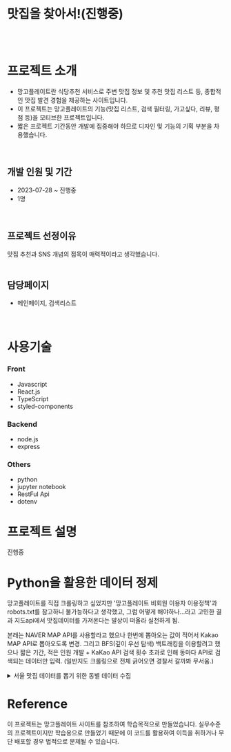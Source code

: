 <br/>

# 맛집을 찾아서!(진행중)
<br/>


<br/>

# 프로젝트 소개
- 망고플레이트란 식당추천 서비스로 주변 맛집 정보 및 추천 맛집 리스트 등, 종합적인 맛집 발견 경험을 제공하는 사이트입니다.
- 이 프로젝트는 망고플레이트의 기능(맛집 리스트, 검색 필터링, 가고싶다, 리뷰, 평점 등)을 모티브한 프로젝트입니다.
- 짧은 프로젝트 기간동안 개발에 집중해야 하므로 디자인 및 기능의 기획 부분을 차용했습니다.
<br/>

## 개발 인원 및 기간
 - 2023-07-28 ~ 진행중
 - 1명
<br/>

## 프로젝트 선정이유
맛집 추천과 SNS 개념의 접목이 매력적이라고 생각했습니다.
<br/>
<br/>

## 담당페이지
 - 메인페이지, 검색리스트
<br/>

# 사용기술
### Front
 - Javascript
 - React.js
 - TypeScript
 - styled-components

### Backend
 - node.js
 - express

### Others
 - python
 - jupyter notebook
 - RestFul Api
 - dotenv

# 프로젝트 설명
진행중

# Python을 활용한 데이터 정제
망고플레이트를 직접 크롤링하고 싶었지만 '망고플레이트 비회원 이용자 이용정책'과 robots.txt를 참고하니 불가능하다고 생각했고,
그럼 어떻게 해야하나...라고 고민한 결과 지도api에서 맛집데이터를 가져온다는 발상이 떠올라 실천하게 됨.

본래는 NAVER MAP API를 사용할라고 했으나 한번에 뽑아오는 값이 적어서 Kakao MAP API로 뽑아오도록 변경.
그리고 BFS(깊이 우선 탐색) 백트래킹을 이용할려고 했으나 짧은 기간, 적은 인원 개발 + KaKao API 검색 횟수 초과로 인해 동마다 API로 검색되는 데이터만 입력.
(일반지도 크롤링으로 전체 긁어오면 경찰서 갈까봐 무서움.)
<details>
  <summary>서울 맛집 데이터를 뽑기 위한 동별 데이터 수집</summary>

 1. 서울 맛집 데이터를 뽑기 위한 동별 데이터 수집
    - https://data.seoul.go.kr/dataList/datasetList.do#
    - 서울의 동별 데이터를 뽑아옵니다.
    
 2. python을 이용해 csv파일을 정제하여 구,동 추출
    <details>
        <summary>csv에서 구,동 배열로 저장</summary>
    
        import pandas as pd
        import csv
    
        filename = "./Excel/서울 동별.csv"
    
        # encoding에 -sig 안붙이면 ['\ufeff종로구,사직동'] 이런 데이터 붙음
        # delimiter='\t' 로 csv에서 칸 나눠져 있는걸 , 를 삽입하여 합침
        with open(filename, 'r', encoding='utf-8-sig') as file:
           reader = csv.reader(file, delimiter='\t')
        
        # 결과를 저장할 빈 리스트
        result = []
    
        # 각 행을 순회하면서 결과 리스트에 추가
        # replce를 통해 ['종로구,사직동'] -> '종로구 사직동' 으로 변경 
        for row in reader:
            result.append(row[0].replace(',',' '))
    </details>

 3. KakaoAPI를 활용하여 동으로 맛집데이터 수집
    <details>
       <summary>카카오 Api를 이용한 크롤링 코드</summary>

        import requests
        import random
        import time
 
        # KakaoApi Restful key
        API_KEY = "c23fc9b6afc03775dad736a7d13280a3"
        
         # 요청 헤더
        headers = {
                "Authorization": f"KakaoAK {API_KEY}",
                "content-type": "application/json;charset=UTF-8"
            }
        
        # 결과값 담을 배열
        result_data = []
        
        
        # 전에 넣었던 구,동 데이터 만큼 반복문
        for region in result:
    
          # 동으로 검색
          query = f'{region} 맛집'
          page = 1  # 시작 페이지
          size = 15  # 페이지당 게시글 갯수
          is_end = False
          
          while not is_end:
  
            # API 요청
            response = requests.get("https://dapi.kakao.com/v2/local/search/keyword.json", headers=headers, params={"query": query, "page": page, "size": size})
            response_data = response.json()
            restaurants = response_data["documents"]
    
            
            is_end = response_data['meta']['is_end']
            
            print()
            print(is_end)
            print()
            
            if not restaurants and is_end:
                break
    
    
            # 결과 추가
            result_data.extend(restaurants)
    
            # 동작확인용 print 
            print("페이지 완료" + str(page))
            print(query)
            print()
            print(restaurants)
            
            #페이지 증가
            page += 1
            
            if response.status_code != 200:
                print(f"API 호출 실패: 상태 코드 {response.status_code}")
                continue
            
            # 너무 과도하게 수집을 안하기 위한 딜레이
            time.sleep(random.uniform(3,10))
    </details>
    
 4. 크롤링한 가게 정보를 타고 가게 상세정보 추출
     <details>
       <summary>가게 하나의 정보 크롤링</summary>
      
         import requests
         import json
         import time
        
         # 가게 낱개 정보 답을 값
         store_one = []
         
         count = 1
         
         # 전체 지도에서 뽑아온 id값 추출
         for result in result_data:
         
           #ajax 값을 받아오기 위한 필요 값
           timestamp = int(time.time() * 1000)
           
           # Ajax 데이터를 가져오기 위한 url 주소
           place_url = f"https://place.map.kakao.com/main/v/{result['id']}?_={timestamp}"
           
           headers = {
               'User-Agent': 'Mozilla/5.0 (Windows NT 10.0; Win64; x64) AppleWebKit/537.36 (KHTML, like Gecko) Chrome/115.0.0.0 Safari/537.36', 
           }
       
           response = requests.get(place_url, headers=headers)
           
           # 과도한 크롤링 방지
           time.sleep(random.uniform(2,10))
           
           if response.status_code == 200:
               json_data = response.json()
               store_one.append(json_data)
               
               print("성공" + str(count))
               count = count + 1
           else:
               print(f"Error occurred: {response.status_code}")
     </details>

5. 몽고 DB에 넣기 전 데이터 분류
        <details>
          <summary>분류 해야 할 데이터</summary>

               # [0] 이라고 적힌곳은 배열로 값 돌릴 곳 

               store_one[0]['basicInfo']['placenamefull'] # 가게이름
               store_one[0]['basicInfo']['mainphotourl'] # 메인 사진
               store_one[0]['basicInfo']['address']['region']['newaddrfullname']+' '+ store_one[0]['basicInfo']['address']['newaddr']['newaddrfull'] # 도로명
               store_one[0]['basicInfo']['address']['region']['fullname']+' '+store_one[0]['basicInfo']['address']['addrbunho'] # 지번
               
               store_one[0]['basicInfo']['phonenum'] # 전화번호
               store_one[0]['basicInfo']['category']['catename'] # 음식 종류
               
               # 영어이름
               store_one[0]['basicInfo']['englishname'] 
               
               # 지도 위치
               result_data[0]['x']
               result_data[0]['y']
               
               #메뉴
               store_one[0]['menuInfo']['menuList'][0]['price']
               store_one[0]['menuInfo']['menuList'][0]['menu']
               
               # 댓글
               store_one[0]['comment']['list'][0]['point'] #가격
               store_one[0]['comment']['list'][0]['contents'] 
               store_one[0]['comment']['list'][0]['username']
               store_one[0]['comment']['list'][0]['profile']
               store_one[0]['comment']['list'][0]['date']
               
               # 태그
               store_one[0]['findway']['subway'][0]['stationSimpleName'] # 지하철역
               store_one[0]['basicInfo']['category']['catename']
               store_one[0]['menuInfo']['menuList'][0]['menu']
               store_one[0]['basicInfo']['address']['region']['newaddrfullname'] # 구
               store_one[0]['basicInfo']['address']['region']['name3'] # 동
               store_one[0]['basicInfo']['address']['newaddr']['newaddrfull'] #지번
   </details>

   <details>
    
    데이터 분류 및 저장 과정에서 누락된 정보들이 많아, 그 처리로 인해 상당한 시간이 소요되었습니다. <br/>
    이와 같은 결측치 처리 경험을 통해, 더욱 완전한 데이터 구조를 구축할 수 있었습니다. <br/>
    그리고 중첩되는 부분중에서 코드가 좀 긴것들은 따로 클래스를 만들어 처리했습니다.<br/>
    ※ 이대로 진행했다가 몽고DB의 한글필드 인식 불가에 따라 새로운 방법으로 storeInfo를 키값으로 하는걸로 
   바꿨습니다.<br/>
    <summary>필요한 분류하는 코드</summary>
    
    <br/>
    중첩되는 코드  <br/>

         def menuListForm(store):
         menu_list = []
         if store.get('menuInfo', {}).get('menuList', None):
             for menu in store['menuInfo']['menuList']:
                 if 'price' in menu:
                     menu_item = {
                         'price': menu['price'],
                         'menu': menu['menu']
                     }
                     menu_list.append(menu_item)
                 else:
                     menu_item={}
                     menu_list.append(menu_item)
         return menu_list

   전체 분류 코드 <br/>

        storeInfo = []

        for store in store_one:
        if store['basicInfo'].get('englishname', None):
        
        storeName =  store['basicInfo']['englishname'].replace(" ", "_").lower()

        store_data = {
            'storeInfo': {
                'basicInfo': {},
                'menuInfo': {},
                'comment': {},
                'tag': {}
            }
        }

        basicInfo = store_data['storeInfo']['basicInfo']
        menuInfo = store_data['storeInfo']['menuInfo']
        comment = store_data['storeInfo']['comment']

        # basicInfo
        newaddrfullname = store['basicInfo']['address']['region']['newaddrfullname']
        newaddrfull = store['basicInfo']['newaddr']['newaddrfull'] if store['basicInfo'].get('newaddr', None) else  ""
        placenamefull =  store['basicInfo']['placenamefull']
        fullname = store['basicInfo']['address']['region']['fullname']
        addrbunho = store['basicInfo']['address'].get('addrbunho', '')

        basicInfo['placenamefull'] = f"{placenamefull}"
        basicInfo['address_road'] = f"{newaddrfullname} {newaddrfull}"
        basicInfo['address_jibun'] = f"{fullname} {addrbunho}"
        basicInfo['catename'] = store['basicInfo']['category']['catename']

        #가게 사진
        if basicInfo.get('mainphotourl',{}):
            basicInfo['mainphotourl'] = store['basicInfo']['mainphotourl']
        else:
            basicInfo['mainphotourl'] = 'https://www.fancylobby.co.kr:10481/mall/skin/bmit_skin/image/noimage3.gif'


        # 폰 번호
        if 'phonenum' in store['basicInfo']:
            basicInfo['phonenum'] = store['basicInfo']['phonenum']
        else:
            basicInfo['phonenum'] = ""

        # 영어 이름
        basicInfo['englishname'] = store['basicInfo']['englishname'].replace(" ", "_").lower() if store['basicInfo'].get('englishname', None) else ""

        # menuInfo
        menu_list = menuListForm(store)
        menuInfo['menuList'] = menu_list


        # comment
        comment_list = []
        if store.get('comment', {}).get('list', None):
            for comment_item in store['comment']['list']:
                single_comment = {
                    'point': comment_item['point'] if comment_item.get('point',None) else random.randint(3,5),
                    'contents': comment_item['contents'] if comment_item.get('contents',None) else '',
                    'username': comment_item['username'] if comment_item.get('username',None) else 'unknown',
                    'profile': comment_item.get('profile', 'empty'),
                    'date': comment_item['date']
                }
            comment_list.append(single_comment)

        comment['list'] = comment_list

        # tag (검색값)
        tag = []

        # 가게이름
        storename = {
            'storename' : placenamefull
        }
        tag.append(storename)

        # 지하철역
        subwayList=[]
        if store['findway'].get('subvway',{}):
            for subway  in store['findway']['subway']:
                subway_station = {
                    'subway' : subway['stationSimpleName']
                }
                subwayList.append(subway_station)
            tag.append(subway_station)

        # 카테고리
        category_name = {'category_name' : store['basicInfo']['category']['catename']}
        tag.append(category_name)

        # 구와 동
        new_addr_fullname = {'new_addr_fullname': store['basicInfo']['address']['region']['newaddrfullname']}
        name3 = {'name3': store['basicInfo']['address']['region']['name3']}
        tag.append(new_addr_fullname)
        tag.append(name3)

        # 지번 주
        new_addr_full = {'newaddrfull' : newaddrfull}
        tag.append(new_addr_full)

        # 메뉴 이름
        menu_name = {'menu_name':menuListForm(store)}
        tag.append(menu_name)


        store_data['storeInfo']['tag'] = tag

        storeInfo.append(store_data)

       

   </details><br/>
   
6. 몽고 DB에 넣기 <br/>
  
     <details>
      <summary>몽고 DB에 넣는 코드</summary>
       
    보안에 문제 될거 같은 부분은 텍스트 다른것으로 대체했습니다.
      
        from pymongo import MongoClient
        from bson.objectid import ObjectId
        
        # MongoDB 연결
        client = MongoClient("몽고DB 주소적는곳") 
        
        # Database와 collection 선택
        db = client[데이터베이스 이름]
        collection = db[데이터베이스 이름]
        
        # MongoDB 넣기
        document_id = "DB _id 적는 곳"
        update_result = collection.update_one(
            {"_id": ObjectId(document_id)},
            {"$set": {"store": storeInfo}}
        )

       #업데이트 정상적으로 됐는지 확인
       print(f"Modified count: {update_result.modified_count}")
     </details>
</details>

# Reference

이 프로젝트는 망고플레이트 사이트를 참조하여 학습목적으로 만들었습니다.
실무수준의 프로젝트이지만 학습용으로 만들었기 때문에 이 코드를 활용하여 이득을 취하거나 무단 배포할 경우 법적으로 문제될 수 있습니다.
